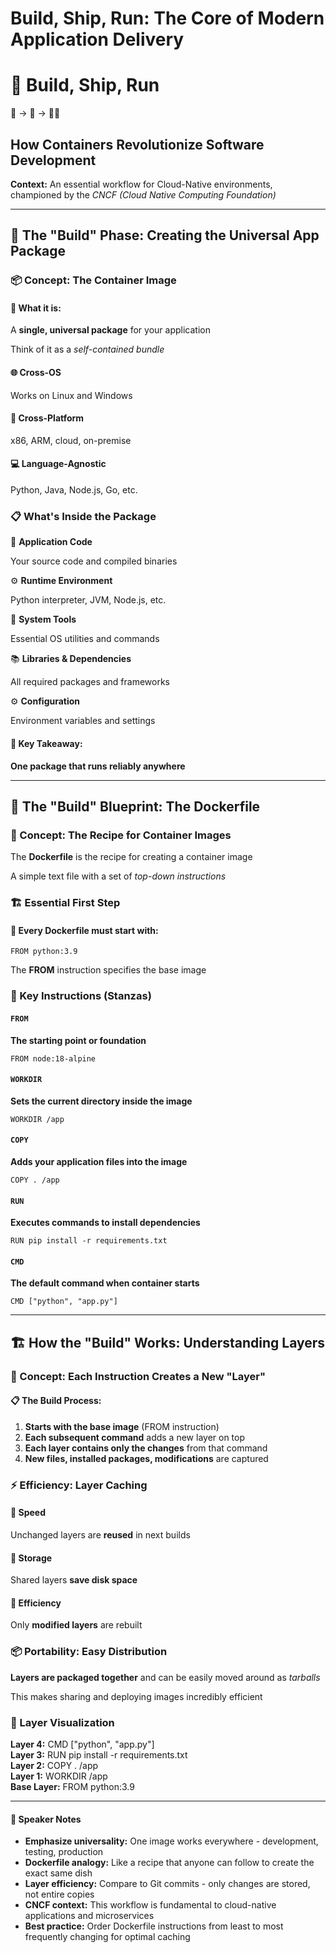 # Build, Ship, Run: The Core of Modern Application Delivery

<div class="workflow-hero">
  <h1>🚀 Build, Ship, Run</h1>
  <div class="workflow-icons">
    <span class="workflow-step">🔨</span>
    <span class="workflow-arrow">→</span>
    <span class="workflow-step">🚢</span>
    <span class="workflow-arrow">→</span>
    <span class="workflow-step">🏃‍♂️</span>
  </div>
  <h2>How Containers Revolutionize Software Development</h2>
  <p class="context-note">
    <strong>Context:</strong> An essential workflow for Cloud-Native environments, 
    championed by the <em>CNCF (Cloud Native Computing Foundation)</em>
  </p>
</div>

---

## 🔨 The "Build" Phase: Creating the Universal App Package

<div class="build-section">

### 📦 Concept: The Container Image

<div class="concept-highlight">
  <h4>🎯 What it is:</h4>
  <p>A <strong>single, universal package</strong> for your application</p>
  <p>Think of it as a <em>self-contained bundle</em></p>
</div>

<div class="cross-platform-grid">
  <div class="platform-feature">
    <h4>🌐 Cross-OS</h4>
    <p>Works on Linux and Windows</p>
  </div>
  <div class="platform-feature">
    <h4>🔧 Cross-Platform</h4>
    <p>x86, ARM, cloud, on-premise</p>
  </div>
  <div class="platform-feature">
    <h4>💻 Language-Agnostic</h4>
    <p>Python, Java, Node.js, Go, etc.</p>
  </div>
</div>

### 📋 What's Inside the Package

<div class="package-contents">
  <div class="content-item">
    <span class="content-icon">💾</span>
    <strong>Application Code</strong>
    <p>Your source code and compiled binaries</p>
  </div>
  <div class="content-item">
    <span class="content-icon">⚙️</span>
    <strong>Runtime Environment</strong>
    <p>Python interpreter, JVM, Node.js, etc.</p>
  </div>
  <div class="content-item">
    <span class="content-icon">🔧</span>
    <strong>System Tools</strong>
    <p>Essential OS utilities and commands</p>
  </div>
  <div class="content-item">
    <span class="content-icon">📚</span>
    <strong>Libraries & Dependencies</strong>
    <p>All required packages and frameworks</p>
  </div>
  <div class="content-item">
    <span class="content-icon">⚙️</span>
    <strong>Configuration</strong>
    <p>Environment variables and settings</p>
  </div>
</div>

<div class="key-takeaway">
  <h4>🎯 Key Takeaway:</h4>
  <p><strong>One package that runs reliably anywhere</strong></p>
</div>

</div>

---

## 📝 The "Build" Blueprint: The Dockerfile

<div class="dockerfile-section">

### 🧾 Concept: The Recipe for Container Images

<div class="dockerfile-concept">
  <p>The <strong>Dockerfile</strong> is the recipe for creating a container image</p>
  <p>A simple text file with a set of <em>top-down instructions</em></p>
</div>

### 🏗️ Essential First Step

<div class="essential-step">
  <h4>📍 Every Dockerfile must start with:</h4>
  <div class="code-example">
    <code>FROM python:3.9</code>
  </div>
  <p>The <strong>FROM</strong> instruction specifies the base image</p>
</div>

### 🔧 Key Instructions (Stanzas)

<div class="dockerfile-instructions">
  <div class="instruction-card">
    <h4><code>FROM</code></h4>
    <p><strong>The starting point or foundation</strong></p>
    <div class="instruction-example">
      <code>FROM node:18-alpine</code>
    </div>
  </div>

  <div class="instruction-card">
    <h4><code>WORKDIR</code></h4>
    <p><strong>Sets the current directory inside the image</strong></p>
    <div class="instruction-example">
      <code>WORKDIR /app</code>
    </div>
  </div>

  <div class="instruction-card">
    <h4><code>COPY</code></h4>
    <p><strong>Adds your application files into the image</strong></p>
    <div class="instruction-example">
      <code>COPY . /app</code>
    </div>
  </div>

  <div class="instruction-card">
    <h4><code>RUN</code></h4>
    <p><strong>Executes commands to install dependencies</strong></p>
    <div class="instruction-example">
      <code>RUN pip install -r requirements.txt</code>
    </div>
  </div>

  <div class="instruction-card">
    <h4><code>CMD</code></h4>
    <p><strong>The default command when container starts</strong></p>
    <div class="instruction-example">
      <code>CMD ["python", "app.py"]</code>
    </div>
  </div>
</div>

</div>

---

## 🏗️ How the "Build" Works: Understanding Layers

<div class="layers-section">

### 🧱 Concept: Each Instruction Creates a New "Layer"

<div class="layer-process">
  <h4>📋 The Build Process:</h4>
  <ol class="build-steps">
    <li><strong>Starts with the base image</strong> (FROM instruction)</li>
    <li><strong>Each subsequent command</strong> adds a new layer on top</li>
    <li><strong>Each layer contains only the changes</strong> from that command</li>
    <li><strong>New files, installed packages, modifications</strong> are captured</li>
  </ol>
</div>

### ⚡ Efficiency: Layer Caching

<div class="caching-benefits">
  <div class="cache-feature">
    <h4>🚀 Speed</h4>
    <p>Unchanged layers are <strong>reused</strong> in next builds</p>
  </div>
  <div class="cache-feature">
    <h4>💾 Storage</h4>
    <p>Shared layers <strong>save disk space</strong></p>
  </div>
  <div class="cache-feature">
    <h4>🔄 Efficiency</h4>
    <p>Only <strong>modified layers</strong> are rebuilt</p>
  </div>
</div>

### 📦 Portability: Easy Distribution

<div class="portability-info">
  <p><strong>Layers are packaged together</strong> and can be easily moved around as <em>tarballs</em></p>
  <p>This makes sharing and deploying images incredibly efficient</p>
</div>

### 🎯 Layer Visualization

<div class="layer-stack">
  <div class="layer layer-cmd">
    <strong>Layer 4:</strong> CMD ["python", "app.py"]
  </div>
  <div class="layer layer-run">
    <strong>Layer 3:</strong> RUN pip install -r requirements.txt
  </div>
  <div class="layer layer-copy">
    <strong>Layer 2:</strong> COPY . /app
  </div>
  <div class="layer layer-workdir">
    <strong>Layer 1:</strong> WORKDIR /app
  </div>
  <div class="layer layer-from">
    <strong>Base Layer:</strong> FROM python:3.9
  </div>
</div>

</div>

---

<div class="speaker-notes">
  <h4>📝 Speaker Notes</h4>
  <ul>
    <li><strong>Emphasize universality:</strong> One image works everywhere - development, testing, production</li>
    <li><strong>Dockerfile analogy:</strong> Like a recipe that anyone can follow to create the exact same dish</li>
    <li><strong>Layer efficiency:</strong> Compare to Git commits - only changes are stored, not entire copies</li>
    <li><strong>CNCF context:</strong> This workflow is fundamental to cloud-native applications and microservices</li>
    <li><strong>Best practice:</strong> Order Dockerfile instructions from least to most frequently changing for optimal caching</li>
  </ul>
</div>
